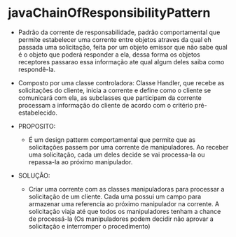 # javaChainOfResponsibilityPattern

* Padrão da corrente de responsabilidade, padrão comportamental que permite estabelecer uma corrente entre objetos atraves da qual eh passada uma solicitação, feita por um objeto emissor que não sabe qual é o objeto que poderá responder a ela, dessa forma os objetos receptores passarao essa informação ate qual algum deles saiba como respondê-la.

* Composto por uma classe controladora: Classe Handler, que recebe as solicitações do cliente, inicia a corrente e define como o cliente se comunicará com ela, as subclasses que participam da corrente processam a informação do cliente de acordo com o critério pré-estabelecido.

* PROPOSITO:
  * É um design patterm comportamental que permite que as solicitações passem por uma corrente de manipuladores. Ao receber uma solicitação, cada um deles decide se    vai processa-la ou repassa-la ao próximo manipulador.

* SOLUÇÃO:
  * Criar uma corrente com as classes manipuladoras para processar a solicitação de um cliente. Cada uma possui um campo para armazenar uma referencia ao próximo manipulador na corrente. A solicitação viaja até que todos os manipuladores tenham a chance de processá-la (Os manipuladores podem decidir não aprovar a solicitação e interromper o procedimento)
